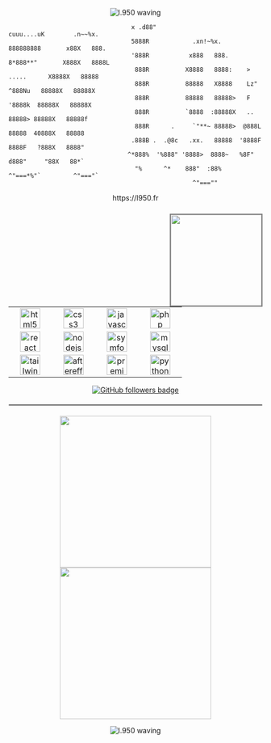<!-- What are you looking for .. ? -->
<p align="center">
  <img src="https://capsule-render.vercel.app/api?type=waving&color=23282F&height=65&section=header" alt="l.950 waving""/>
</p>

```..
                                  x .d88"                          cuuu....uK        .n~~%x.
                                  5888R            .xn!~%x.       888888888       x88X   888.
                                  '888R           x888   888.     8*888**"       X888X   8888L
                                   888R          X8888   8888:    >  .....      X8888X   88888
                                   888R          88888   X8888    Lz"  ^888Nu   88888X   88888X
                                   888R          88888   88888>   F     '8888k  88888X   88888X
                                   888R          `8888  :88888X   ..     88888> 88888X   88888f
                                   888R      .     `"**~ 88888>  @888L   88888  40888X   88888
                                  .888B .  .@8c   .xx.   88888  '8888F   8888F   ?888X   8888"
                                 ^*888%  '%888" '8888>  8888~   %8F"   d888"     "88X   88*`
                                   "%      ^*    888"  :88%      ^"===*%"`         ^"==="`
                                                   ^"===""
```

<div align="center">https://l950.fr</div>
<!-- <div align="center">full stack developper</div> -->

###

<div align="center">
</div>

###

<img align="right" height="180" src="cmd.gif" style="border: 2px solid grey;"  />

###

<div align="left">
  <table>
    <tr>
      <td align="center" width="70">
        <img src="https://cdn.jsdelivr.net/gh/devicons/devicon/icons/html5/html5-original.svg" height="40" alt="html5 logo" />
      </td>
      <td align="center" width="70">
        <img src="https://cdn.jsdelivr.net/gh/devicons/devicon/icons/css3/css3-original.svg" height="40" alt="css3 logo" />
      </td>
      <td align="center" width="70">
        <img src="https://cdn.jsdelivr.net/gh/devicons/devicon/icons/javascript/javascript-original.svg" height="40" alt="javascript logo" />
      </td>
      <td align="center" width="70">
        <img src="https://cdn.jsdelivr.net/gh/devicons/devicon/icons/php/php-original.svg" height="40" alt="php logo" />
      </td>
    </tr>
    <tr>
      <td align="center" width="70">
        <img src="https://cdn.jsdelivr.net/gh/devicons/devicon/icons/react/react-original.svg" height="40" alt="react logo" />
      </td>
      <td align="center" width="70">
        <img src="https://cdn.jsdelivr.net/gh/devicons/devicon/icons/nodejs/nodejs-original.svg" height="40" alt="nodejs logo" />
      </td>
      <td align="center" width="70">
        <img src="https://cdn.jsdelivr.net/gh/devicons/devicon/icons/symfony/symfony-original.svg" height="40" alt="symfony logo" />
      </td>
      <td align="center" width="70">
        <img src="https://cdn.jsdelivr.net/gh/devicons/devicon/icons/mysql/mysql-original.svg" height="40" alt="mysql logo" />
      </td>
    </tr>
    <tr>
      <td align="center" width="70">
        <img src="https://cdn.jsdelivr.net/gh/devicons/devicon/icons/tailwindcss/tailwindcss-original.svg" height="40" alt="tailwindcss logo" />
      </td>
      <td align="center" width="70">
        <img src="https://cdn.jsdelivr.net/gh/devicons/devicon/icons/aftereffects/aftereffects-original.svg" height="40" alt="aftereffects logo" />
      </td>
      <td align="center" width="70">
        <img src="https://cdn.jsdelivr.net/gh/devicons/devicon/icons/premierepro/premierepro-plain.svg" height="40" alt="premierepro logo" />
      </td>
      <td align="center" width="70">
        <img src="https://cdn.jsdelivr.net/gh/devicons/devicon/icons/python/python-original.svg" height="40" alt="python logo" />
      </td>
    </tr>
  </table>
</div>
<p align="center">
  <a href="https://www.github.com/l950x" target="_blank" rel="noreferrer"><img src="https://img.shields.io/github/followers/l950x?logo=github&style=for-the-badge&color=FF00CD&labelColor=8212F3" alt="GitHub followers badge" /></a>
</p>
<hr style="border: 1px solid #ccc; margin: 20px 0;">
<!-- <h2 align="center">​🇧​​🇪​​🇸​​🇹​ ​🇷​​🇪​​🇵​​🇴​​🇸​</h2> -->
<p align="center">
<!-- <a href="https://github.com/l950x/QPanel">
  <img width=300 align="center" src="https://github-readme-stats.vercel.app/api/pin/?username=l950x&repo=QPanel&title_color=8212F3&text_color=c9cacc&icon_color=2bbc8a&bg_color=1d1f21" />
</a> -->
<a href="https://github.com/l950x/QPanel-discordbot-preview">
  <img width=300 align="center" src="https://github-readme-stats.vercel.app/api/pin/?username=l950x&repo=QPanel-discordbot-preview&title_color=8212F3&text_color=c9cacc&icon_color=2bbc8a&bg_color=1d1f21" />
</a>
<a href="https://github.com/l950x/Snapchat-Autoaccept-preview">
  <img width=300 align="center" src="https://github-readme-stats.vercel.app/api/pin/?username=l950x&repo=Snapchat-Autoaccept-preview&title_color=8212F3&text_color=c9cacc&icon_color=2bbc8a&bg_color=1d1f21" />
</a> 
</p>

<!--<h2 align="center">​🇸​​🇹​​🇦​​🇹​​🇸​</h2>
<br>
<p align="center">
<a href="https://github.com/l950x/">
      <img width=325  src="https://github-readme-stats.vercel.app/api/top-langs/?username=l950x&size_weight=0.2&count_weight=0.5&title_color=8212F3&text_color=ffffff&icon_color=61dafb&bg_color=20232a&langs_count=8&layout=compact&border_color=61dafb&hide_border=true" />
 </a>
</p> -->
<p align="center">
  <img src="https://capsule-render.vercel.app/api?type=waving&color=23282F&height=65&section=footer" alt="l.950 waving"/>
</p>
